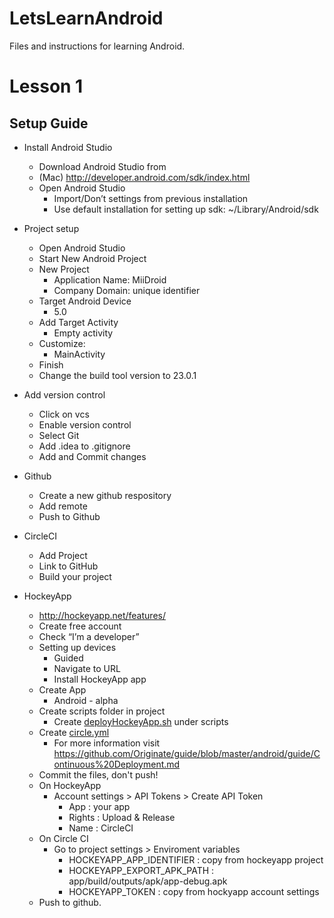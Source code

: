 # LetsLearnAndroid
Files and instructions for learning Android.

# Lesson 1
## Setup Guide

- Install Android Studio
  - Download Android Studio from 
  - (Mac) http://developer.android.com/sdk/index.html
  - Open Android Studio
       - Import/Don’t settings from previous installation 
       - Use default installation for setting up sdk: ~/Library/Android/sdk

- Project setup
  - Open Android Studio
  - Start New Android Project
  - New Project
    - Application Name: MiiDroid
    - Company Domain: unique identifier
  - Target Android Device
    - 5.0
  - Add Target Activity
    - Empty activity
  - Customize:
    - MainActivity
  - Finish
  - Change the build tool version to 23.0.1

- Add version control
    - Click on vcs
    - Enable version control
    - Select Git
    - Add .idea to .gitignore
    - Add and Commit changes
- Github
    - Create a new github respository
    - Add remote 
    - Push to Github
- CircleCI
  - Add Project
  - Link to GitHub
  - Build your project
- HockeyApp
  - http://hockeyapp.net/features/
  - Create free account
  - Check “I’m a developer”
  - Setting up devices
    - Guided
    - Navigate to URL
    - Install HockeyApp app
  - Create App
    - Android - alpha
  - Create scripts folder in project
    - Create [deployHockeyApp.sh](https://github.com/AndroidGlass/LetsLearnAndroid/blob/master/scripts/deployHockeyApp.sh) under scripts
  - Create [circle.yml](https://github.com/AndroidGlass/LetsLearnAndroid/blob/master/circle.yml)
    - For more information visit https://github.com/Originate/guide/blob/master/android/guide/Continuous%20Deployment.md
  - Commit the files, don't push!
  - On HockeyApp
    - Account settings > API Tokens > Create API Token
      - App : your app
      - Rights : Upload & Release
      - Name : CircleCI
  - On Circle CI 
    - Go to project settings > Enviroment variables
      - HOCKEYAPP_APP_IDENTIFIER : copy from hockeyapp project
      - HOCKEYAPP_EXPORT_APK_PATH : app/build/outputs/apk/app-debug.apk
      - HOCKEYAPP_TOKEN : copy from hockyapp account settings
  - Push to github.
